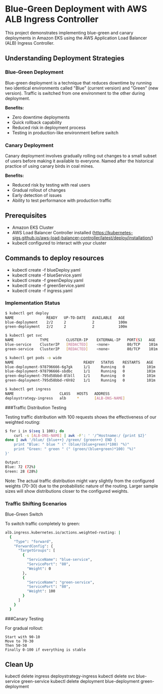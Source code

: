 # Blue-Green Deployment with AWS ALB Ingress Controller

This project demonstrates implementing blue-green and canary deployments in Amazon EKS using the AWS Application Load Balancer (ALB) Ingress Controller.

## Understanding Deployment Strategies

### Blue-Green Deployment
Blue-green deployment is a technique that reduces downtime by running two identical environments called "Blue" (current version) and "Green" (new version). Traffic is switched from one environment to the other during deployment.

**Benefits:**
- Zero downtime deployments
- Quick rollback capability
- Reduced risk in deployment process
- Testing in production-like environment before switch

### Canary Deployment
Canary deployment involves gradually rolling out changes to a small subset of users before making it available to everyone. Named after the historical practice of using canary birds in coal mines.

**Benefits:**
- Reduced risk by testing with real users
- Gradual rollout of changes
- Early detection of issues
- Ability to test performance with production traffic

## Prerequisites
- Amazon EKS Cluster
- AWS Load Balancer Controller installed (https://kubernetes-sigs.github.io/aws-load-balancer-controller/latest/deploy/installation/)
- kubectl configured to interact with your cluster

## Commands to deploy resources

- kubectl create -f blueDeploy.yaml
- kubectl create -f blueService.yaml
- kubectl create -f greenDeploy.yaml
- kubectl create -f greenService.yaml
- kubectl create -f ingress.yaml

### Implementation Status
```bash
$ kubectl get deploy
NAME               READY   UP-TO-DATE   AVAILABLE   AGE
blue-deployment    2/2     2            2           100m
green-deployment   2/2     2            2           100m

$ kubectl get svc
NAME            TYPE        CLUSTER-IP    EXTERNAL-IP   PORT(S)   AGE
blue-service    ClusterIP   [REDACTED]    <none>        80/TCP    101m
green-service   ClusterIP   [REDACTED]    <none>        80/TCP    101m

$ kubectl get pods -o wide
NAME                                READY   STATUS    RESTARTS   AGE    IP           NODE
blue-deployment-978796666-6g7gk     1/1     Running   0          101m   [REDACTED]   ip-192-168-25-96.ec2.internal
blue-deployment-978796666-sbdbc     1/1     Running   0          101m   [REDACTED]   ip-192-168-34-231.ec2.internal
green-deployment-795d58bbd-8lbll    1/1     Running   0          101m   [REDACTED]   ip-192-168-35-111.ec2.internal
green-deployment-795d58bbd-r6h92    1/1     Running   0          101m   [REDACTED]   ip-192-168-16-143.ec2.internal

$ kubectl get ingress
NAME                     CLASS   HOSTS   ADDRESS                                    PORTS   AGE
deploystrategy-ingress   alb     *       [ALB-DNS-NAME]                            80      45m
```

###Traffic Distribution Testing

Testing traffic distribution with 100 requests shows the effectiveness of our weighted routing:

```bash   
$ for i in $(seq 1 100); do 
    curl -s [ALB-DNS-NAME] | awk -F': ' '/^Hostname:/ {print $2}'
done | awk '/blue/ {blue++} /green/ {green++} END {
    print "Blue: " blue " (" (blue/(blue+green)*100) "%)"
    print "Green: " green " (" (green/(blue+green)*100) "%)"
}'

Output:
Blue: 72 (72%)
Green: 28 (28%)
```
Note: The actual traffic distribution might vary slightly from the configured weights (70-30) due to the probabilistic nature of the routing. Larger sample sizes will show distributions closer to the configured weights.

### Traffic Shifting Scenarios
Blue-Green Switch

To switch traffic completely to green:
```bash
alb.ingress.kubernetes.io/actions.weighted-routing: |
  {
    "Type": "forward",
    "ForwardConfig": {
      "TargetGroups": [
        {
          "ServiceName": "blue-service",
          "ServicePort": "80",
          "Weight": 0
        },
        {
          "ServiceName": "green-service",
          "ServicePort": "80",
          "Weight": 100
        }
      ]
    }
  }
```

###Canary Testing

For gradual rollout:

    Start with 90-10
    Move to 70-30
    Then 50-50
    Finally 0-100 if everything is stable

## Clean Up

    
kubectl delete ingress deploystrategy-ingress
kubectl delete svc blue-service green-service
kubectl delete deployment blue-deployment green-deployment

